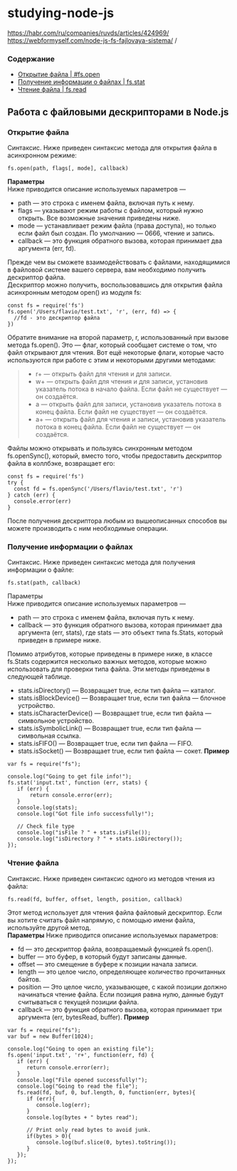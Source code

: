 # studying-node-js

https://habr.com/ru/companies/ruvds/articles/424969/ \
https://webformyself.com/node-js-fs-fajlovaya-sistema/ /

### Содержание
* [Открытие файла | #fs.open](#fs.open)
* [Получение информации о файлах | fs.stat](#fs.stat)
* [Чтение файла | fs.read](#fs.read)



## Работа с файловыми дескрипторами в Node.js

### <a name="fs.open">Открытие файла</a>
Синтаксис. Ниже приведен синтаксис метода для открытия файла в асинхронном режиме:
```
fs.open(path, flags[, mode], callback)
```
**Параметры**\
Ниже приводится описание используемых параметров —
* path — это строка с именем файла, включая путь к нему.
* flags — указывают режим работы с файлом, который нужно открыть. Все возможные значения приведены ниже.
* mode — устанавливает режим файла (права доступа), но только если файл был создан. По умолчанию — 0666, чтение и запись.
* callback — это функция обратного вызова, которая принимает два аргумента (err, fd).

Прежде чем вы сможете взаимодействовать с файлами, находящимися в файловой системе вашего сервера, вам необходимо получить дескриптор файла.\
Дескриптор можно получить, воспользовавшись для открытия файла асинхронным методом open() из модуля fs:
```
const fs = require('fs')
fs.open('/Users/flavio/test.txt', 'r', (err, fd) => {
  //fd - это дескриптор файла
})
```
Обратите внимание на второй параметр, r, использованный при вызове метода fs.open(). Это — флаг, который сообщает системе о том, что файл открывают для чтения. Вот ещё некоторые флаги, которые часто используются при работе с этим и некоторыми другими методами:

>* r+ — открыть файл для чтения и для записи.
>* w+ — открыть файл для чтения и для записи, установив указатель потока в начало файла. Если файл не существует — он создаётся.
>* a — открыть файл для записи, установив указатель потока в конец файла. Если файл не существует — он создаётся.
>* a+ — открыть файл для чтения и записи, установив указатель потока в конец файла. Если файл не существует — он создаётся.

Файлы можно открывать и пользуясь синхронным методом fs.openSync(), который, вместо того, чтобы предоставить дескриптор файла в коллбэке, возвращает его:
```
const fs = require('fs')
try {
  const fd = fs.openSync('/Users/flavio/test.txt', 'r')
} catch (err) {
  console.error(err)
}
```
После получения дескриптора любым из вышеописанных способов вы можете производить с ним необходимые операции.

### <a name="fs.stat">Получение информации о файлах</a>
Синтаксис. Ниже приведен синтаксис метода для получения информации о файле:
```
fs.stat(path, callback)
```
Параметры \
Ниже приводится описание используемых параметров —
* path — это строка с именем файла, включая путь к нему.
* callback — это функция обратного вызова, которая принимает два аргумента (err, stats), где stats — это объект типа fs.Stats, который приведен в примере ниже.
  
Помимо атрибутов, которые приведены в примере ниже, в классе fs.Stats содержится несколько важных методов, которые можно использовать для проверки типа файла. Эти методы приведены в следующей таблице.
* stats.isDirectory() — Возвращает true, если тип файла — каталог.
* stats.isBlockDevice() — Возвращает true, если тип файла — блочное устройство.
* stats.isCharacterDevice() — Возвращает true, если тип файла — символьное устройство.
* stats.isSymbolicLink() — Возвращает true, если тип файла — символьная ссылка.
* stats.isFIFO() — Возвращает true, если тип файла — FIFO.
* stats.isSocket() — Возвращает true, если тип файла — сокет.
**Пример**
```
var fs = require("fs");
 
console.log("Going to get file info!");
fs.stat('input.txt', function (err, stats) {
   if (err) {
       return console.error(err);
   }
   console.log(stats);
   console.log("Got file info successfully!");
   
   // Check file type
   console.log("isFile ? " + stats.isFile());
   console.log("isDirectory ? " + stats.isDirectory());    
});
```

### <a name="fs.read">Чтение файла</a>
Синтаксис. Ниже приведен синтаксис одного из методов чтения из файла:
```
fs.read(fd, buffer, offset, length, position, callback)
```
Этот метод использует для чтения файла файловый дескриптор. Если вы хотите считать файл напрямую, с помощью имени файла, используйте другой метод. \
**Параметры**
Ниже приводится описание используемых параметров:
* fd — это дескриптор файла, возвращаемый функцией fs.open().
* buffer — это буфер, в который будут записаны данные.
* offset — это смещение в буфере к позиции начала записи.
* length — это целое число, определяющее количество прочитанных байтов.
* position — Это целое число, указывающее, с какой позиции должно начинаться чтение файла. Если позиция равна нулю, данные будут считываться с текущей позиции файла.
* callback — это функция обратного вызова, которая принимает три аргумента (err, bytesRead, buffer).
**Пример**
```
var fs = require("fs");
var buf = new Buffer(1024);
 
console.log("Going to open an existing file");
fs.open('input.txt', 'r+', function(err, fd) {
   if (err) {
      return console.error(err);
   }
   console.log("File opened successfully!");
   console.log("Going to read the file");
   fs.read(fd, buf, 0, buf.length, 0, function(err, bytes){
      if (err){
         console.log(err);
      }
      console.log(bytes + " bytes read");
      
      // Print only read bytes to avoid junk.
      if(bytes > 0){
         console.log(buf.slice(0, bytes).toString());
      }
   });
});
```
